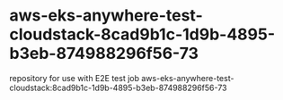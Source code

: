 # aws-eks-anywhere-test-cloudstack-8cad9b1c-1d9b-4895-b3eb-874988296f56-73
repository for use with E2E test job aws-eks-anywhere-test-cloudstack:8cad9b1c-1d9b-4895-b3eb-874988296f56-73
